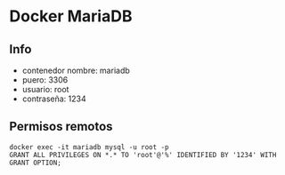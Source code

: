 # Docker MariaDB

## Info
- contenedor nombre: mariadb
- puero: 3306
- usuario: root
- contraseña: 1234

## Permisos remotos
~~~~
docker exec -it mariadb mysql -u root -p
GRANT ALL PRIVILEGES ON *.* TO 'root'@'%' IDENTIFIED BY '1234' WITH GRANT OPTION;
~~~~
